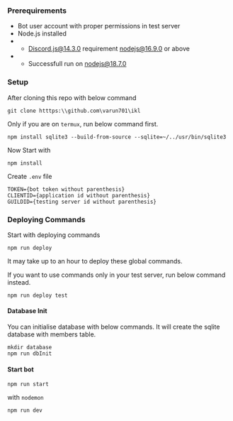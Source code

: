 ### Prerequirements

- Bot user account with proper permissions in test server
- Node.js installed
- - Discord.js@14.3.0 requirement nodejs@16.9.0 or above
- - Successfull run on nodejs@18.7.0

### Setup

After cloning this repo with below command
```
git clone htttps:\\github.com\varun701\ikl
```

Only if you are on `termux`, run below command first.
```
npm install sqlite3 --build-from-source --sqlite=~/../usr/bin/sqlite3
```
Now Start with  
```
npm install
```  

Create `.env` file  
```
TOKEN={bot token without parenthesis}
CLIENTID={application id without parenthesis}
GUILDID={testing server id without parenthesis}
```

### Deploying Commands
Start with deploying commands  
```
npm run deploy
```

It may take up to an hour to deploy these global commands.

If you want to use commands only in your test server, run below command instead.
```
npm run deploy test
```

#### Database Init
You can initialise database with below commands.
It will create the sqlite database with members table.

```
mkdir database
npm run dbInit
```

#### Start bot

```
npm run start
```

with `nodemon`  
```
npm run dev
```